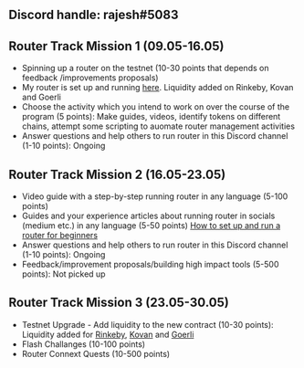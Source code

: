 ## Discord handle: rajesh#5083
## Router Track Mission 1 (09.05-16.05)

- Spinning up a router on the testnet (10-30 points that depends on feedback /improvements proposals)
- My router is set up and running [here](https://testnet.amarok.connextscan.io/router/0xa8A5c7B2A4ab71aC82c3246eAdA388a30bdf32e5). Liquidity added on Rinkeby, Kovan and Goerli
- Choose the activity which you intend to work on over the course of the program (5 points): Make guides, videos, identify tokens on different chains, attempt some scripting to auomate router management activities
- Answer questions and help others to run router in this Discord channel (1-10 points): Ongoing

## Router Track Mission 2 (16.05-23.05)

- Video guide with a step-by-step running router in any language (5-100 points)
- Guides and your experience articles about running router in socials (medium etc.) in any language (5-50 points) [How to set up and run a router for beginners](https://medium.com/@bhat.rajeshbhat/how-to-set-up-a-router-for-connext-network-for-beginners-9cf16d200fc6)
- Answer questions and help others to run router in this Discord channel (1-10 points): Ongoing
- Feedback/improvement proposals/building high impact tools (5-500 points): Not picked up

## Router Track Mission 3 (23.05-30.05)

- Testnet Upgrade - Add liquidity to the new contract (10-30 points): Liquidity added for [Rinkeby](https://rinkeby.etherscan.io/tx/0x462d4b079e7d504fa5baa4644a8022fcfb27da87ae8e388cf1d014f620bd4f18), [Kovan](https://kovan.etherscan.io/tx/0x6074dbf4ba88f2f012d132101cf30d2076a2608005171bdd2795c6e79d84c85c) and [Goerli](https://goerli.etherscan.io/tx/0x04c635e2ba45fd898d06039a215e9ae4545a6c4e880dd2d33d501bd4fa69d5af)
- Flash Challanges (10-100 points)
- Router Connext Quests (10-500 points)
